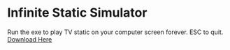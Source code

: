 # Infinite Static Simulator

Run the exe to play TV static on your computer screen forever. ESC to quit. [Download Here](https://github.com/dninosores/InfiniteStaticSimulator/releases/latest)